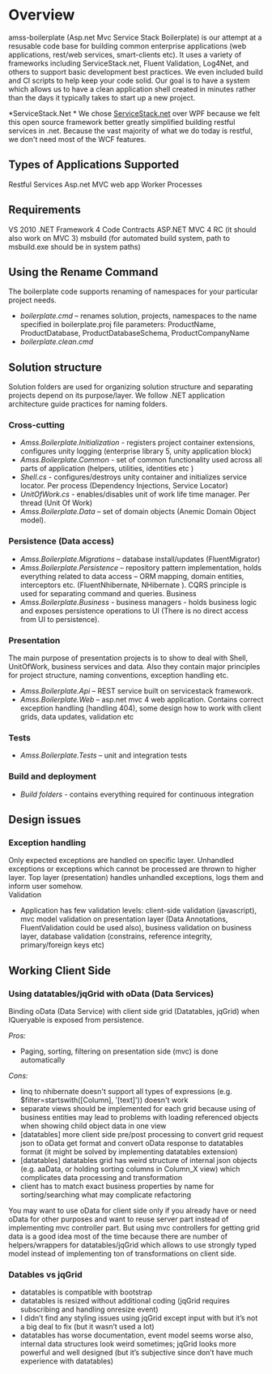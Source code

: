 # Overview

amss-boilerplate (Asp.net Mvc Service Stack Boilerplate) is our attempt at a resusable code base for building common enterprise applications (web applications, rest/web services, smart-clients etc). It uses a variety of frameworks including ServiceStack.net, Fluent Validation, Log4Net, and others to support basic development best practices. We even included build and CI scripts to help keep your code solid. Our goal is to have a system which allows us to have a clean application shell created in minutes rather than the days it typically takes to start up a new project.

*ServiceStack.Net *
We chose [ServiceStack.net](http://www.servicestack.net/) over WPF because we felt this open source framework better greatly simplified building restful services in .net. Because the vast majority of what we do today is restful, we don't need most of the WCF features.

## Types of Applications Supported

Restful Services
Asp.net MVC web app
Worker Processes

## Requirements
VS 2010
.NET Framework 4
Code Contracts 
ASP.NET MVC 4 RC (it should also work on MVC 3)
msbuild (for automated build system, path to msbuild.exe should be in system paths)

## Using the Rename Command

The boilerplate code supports renaming of namespaces for your particular project needs.

- *boilerplate.cmd* – renames solution, projects, namespaces to the name specified in boilerplate.proj file parameters: ProductName, ProductDatabase, ProductDatabaseSchema, ProductCompanyName
- *boilerplate.clean.cmd*

## Solution structure

Solution folders are used for organizing solution structure and separating projects depend on its purpose/layer.  We follow .NET application architecture guide practices for naming folders.   

### Cross-cutting

- *Amss.Boilerplate.Initialization* - registers project container extensions, configures unity logging (enterprise library 5, unity application block)  
- *Amss.Boilerplate.Common* - set of common functionality used across all parts of application (helpers, utilities, identities etc ) 
- *Shell.cs* - configures/destroys unity container and initializes service locator. Per process (Dependency Injections, Service Locator)
- *UnitOfWork.cs* - enables/disables unit of work life time manager. Per thread (Unit Of Work)     
- *Amss.Boilerplate.Data* – set of domain objects (Anemic Domain Object model). 

### Persistence (Data access)

- *Amss.Boilerplate.Migrations* – database install/updates (FluentMigrator) 
- *Amss.Boilerplate.Persistence* – repository pattern implementation, holds everything related to data access – ORM mapping, domain entities, interceptors etc. (FluentNhibernate, NHibernate ).  CQRS principle is used for separating command and queries. 
Business
- *Amss.Boilerplate.Business* - business managers - holds business logic and exposes persistence operations to UI (There is no direct access from UI to persistence). 

### Presentation
The main purpose of presentation projects is to show to deal with Shell, UnitOfWork, business services and data. Also they contain major principles for project structure, naming conventions, exception handling etc.

- *Amss.Boilerplate.Api* – REST service built on servicestack framework. 
- *Amss.Boilerplate.Web* – asp.net mvc 4 web application. Contains correct exception handling (handling 404), some design how to work with client grids, data updates, validation etc  


### Tests
- *Amss.Boilerplate.Tests* – unit and integration tests

### Build and deployment 

- *Build folders* - contains everything required for continuous integration 

## Design issues

### Exception handling

Only expected exceptions are handled on specific layer. Unhandled exceptions or exceptions which cannot be processed are thrown to higher layer. Top layer (presentation) handles unhandled exceptions, logs them and inform user somehow.     
Validation

- Application has few validation levels: client-side validation (javascript), mvc model validation on presentation layer (Data Annotations, FluentValidation could be used also), business validation on business layer, database validation (constrains, reference integrity, primary/foreign keys etc)      

## Working Client Side

### Using datatables/jqGrid with oData (Data Services)

Binding oData (Data Service) with client side grid (Datatables, jqGrid) when IQueryable is exposed from persistence. 

*Pros:*
- Paging, sorting, filtering on presentation side (mvc) is done automatically 

*Cons:*
- linq to nhibernate doesn't support all types of expressions (e.g. $filter=startswith([Column], '[text]')) doesn't work
- separate views should be implemented for each grid because using of business entities may lead to problems with loading referenced objects when showing child object data in one view
- [datatables] more client side pre/post processing to convert grid request json to oData get format and convert oData response to datatables format (it might be solved by implementing datatables extension)
- [datatables] datatables grid has weird structure of internal json objects (e.g. aaData, or holding sorting columns in Column_X view) which complicates data processing and transformation 
- client has to match exact business properties by name for sorting/searching what may complicate refactoring 

You may want to use oData for client side only if you already have or need oData for other purposes and want to reuse server part instead of implementing mvc controller part. But using mvc controllers for getting grid data is a good idea most of the time because there are number of helpers/wrappers for datatables/jqGrid which allows to use strongly typed model instead of implementing ton of transformations on client side.

### Datables vs jqGrid

- datatables is compatible with bootstrap 
- datatables is resized without additional coding (jqGrid requires subscribing and handling onresize event)
- I didn’t find any styling issues using jqGrid except input with but it’s not a big deal to fix (but it wasn’t used a lot)
- datatables has worse documentation, event model seems worse also, internal data structures look weird sometimes; jqGrid looks more powerful and well designed (but it’s subjective since don’t have much experience with datatables)   